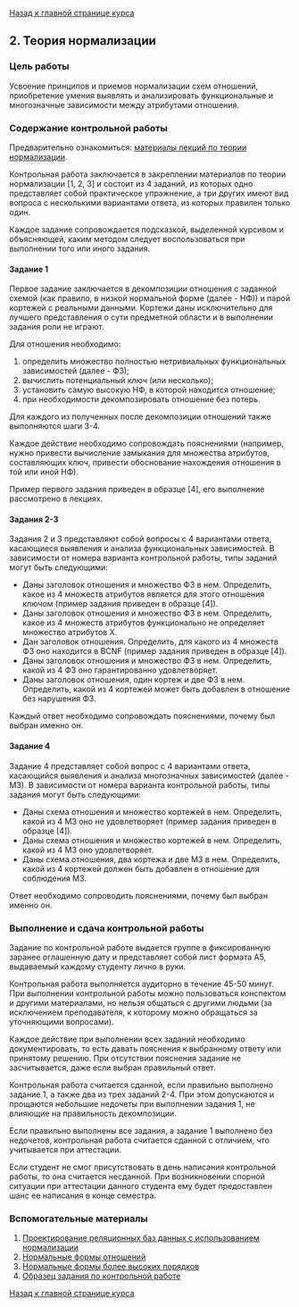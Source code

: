 [Назад к главной странице курса](https://github.com/db2018ss/syllabus)

## 2. Теория нормализации

### Цель работы

Усвоение принципов и приемов нормализации схем отношений, приобретение умения выявлять и анализировать функциональные и многозначные зависимости между атрибутами отношения.

### Содержание контрольной работы

Предварительно ознакомиться: [материалы лекций по теории нормализации](http://aksenov.in/guap/db/lectures/doku.php?id=lectures:lecture3).

Контрольная работа заключается в закреплении материалов по теории нормализации [1, 2, 3] и состоит из 4 заданий, из которых одно представляет собой практическое упражнение, а три других имеют вид вопроса с несколькими вариантами ответа, из которых правилен только один.

Каждое задание сопровождается подсказкой, выделенной курсивом и объясняющей, каким методом следует воспользоваться при выполнении того или иного задания.

#### Задание 1

Первое задание заключается в декомпозиции отношения с заданной схемой (как правило, в низкой нормальной форме (далее - НФ)) и парой кортежей с реальными данными. Кортежи даны исключительно для лучшего представления о сути предметной области и в выполнении задания роли не играют.

Для отношения необходимо:

1. определить множество полностью нетривиальных функциональных зависимостей (далее - ФЗ);
2. вычислить потенциальный ключ (или несколько);
3. установить самую высокую НФ, в которой находится отношение;
4. при необходимости декомпозировать отношение без потерь.

Для каждого из полученных после декомпозиции отношений также выполняются шаги 3-4.

Каждое действие необходимо сопровождать пояснениями (например, нужно привести вычисление замыкания для множества атрибутов, составляющих ключ, привести обоснование нахождения отношения в той или иной НФ).

Пример первого задания приведен в образце [4], его выполнение рассмотрено в лекциях.

#### Задания 2-3

Задания 2 и 3 представляют собой вопросы с 4 вариантами ответа, касающиеся выявления и анализа функциональных зависимостей. В зависимости от номера варианта контрольной работы, типы заданий могут быть следующими:

* Даны заголовок отношения и множество ФЗ в нем. Определить, какое из 4 множеств атрибутов является для этого отношения ключом (пример задания приведен в образце [4]).
* Даны заголовок отношения и множество ФЗ в нем. Определить, какое из 4 множеств атрибутов функционально не определяет множество атрибутов Х.
* Дан заголовок отношения. Определить, для какого из 4 множеств ФЗ оно находится в BCNF (пример задания приведен в образце [4]).
* Даны заголовок отношения и множество ФЗ в нем. Определить, какой из 4 ФЗ оно гарантированно удовлетворяет.
* Даны заголовок отношения, один кортеж и две ФЗ в нем. Определить, какой из 4 кортежей может быть добавлен в отношение без нарушения ФЗ.

Каждый ответ необходимо сопровождать пояснениями, почему был выбран именно он.

#### Задание 4

Задание 4 представляет собой вопрос с 4 вариантами ответа, касающийся выявления и анализа многозначных зависимостей (далее - МЗ). В зависимости от номера варианта контрольной работы, типы задания могут быть следующими:

* Даны схема отношения и множество кортежей в нем. Определить, какой из 4 МЗ оно не удовлетворяет (пример задания приведен в образце [4]).
* Даны схема отношения и множество кортежей в нем. Определить, какой из 4 МЗ оно удовлетворяет.
* Даны схема отношения, два кортежа и две МЗ в нем. Определить, какой из 4 кортежей должен быть добавлен в отношение для соблюдения МЗ.

Ответ необходимо сопроводить пояснениями, почему был выбран именно он.

### Выполнение и сдача контрольной работы

Задание по контрольной работе выдается группе в фиксированную заранее оглашенную дату и представляет собой лист формата А5, выдаваемый каждому студенту лично в руки. 

Контрольная работа выполняется аудиторно в течение 45-50 минут. При выполнении контрольной работы можно пользоваться конспектом и другими материалами, но нельзя общаться с другими людьми (за исключением преподавателя, к которому можно обращаться за уточняющими вопросами).

Каждое действие при выполнении всех заданий необходимо документировать, то есть давать пояснения к выбранному ответу или принятому решению. При отсутствии пояснения задание не засчитывается, даже если выбран правильный ответ.

Контрольная работа считается сданной, если правильно выполнено задание 1, а также два из трех заданий 2-4. При этом допускаются и прощаются небольшие недочеты при выполнении задания 1, не влияющие на правильность декомпозиции.

Если правильно выполнены все задания, а задание 1 выполнено без недочетов, контрольная работа считается сданной с отличием, что учитывается при аттестации.

Если студент не смог присутствовать в день написания контрольной работы, то она считается несданной. При возникновении спорной ситуации при аттестации данного студента ему будет предоставлен шанс ее написания в конце семестра.

### Вспомогательные материалы

1. [Проектирование реляционных баз данных с использованием нормализации](http://citforum.ru/database/osbd/glava_23.shtml)
2. [Нормальные формы отношений](http://citforum.ru/database/dblearn/dblearn06.shtml)
3. [Нормальные формы более высоких порядков](http://citforum.ru/database/dblearn/dblearn07.shtml)
4. [Образец задания по контрольной работе](https://www.dropbox.com/s/kirfsqfq5a7lg3g/kr2example.pdf?dl=0)

[Назад к главной странице курса](https://github.com/db2018ss/syllabus)
